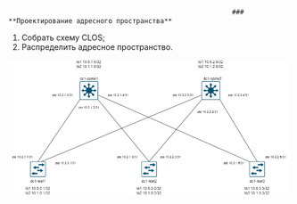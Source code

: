 															### **Проектирование адресного пространства**

1. Собрать схему CLOS;
2. Распределить адресное пространство.


![](https://github.com/OneEyedDrake/otus-dc-net/blob/main/labs/lab01/scheme.png)
